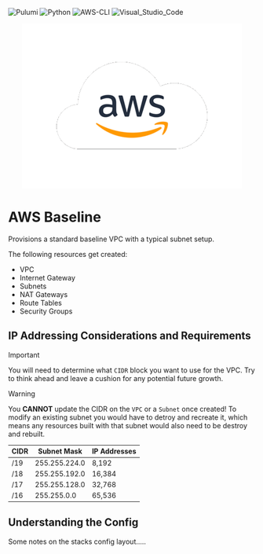![Pulumi](https://img.shields.io/badge/Pulumi-3.88.0-informational?logo=Pulumi&logoColor=purple)
![Python](https://img.shields.io/badge/Python-3.11.6-informational?logo=Python&logoColor=yellow)
![AWS-CLI](https://img.shields.io/badge/AWS_CLI-2.13.5-informational?logo=Amazon&logoColor=orange)
![Visual_Studio_Code](https://img.shields.io/badge/Visual_Studio_Code-1.83.0-informational?logo=VisualStudioCode)

<center>

![AWS|50](./assets/images/aws_logo.png)

</center>

# AWS Baseline
Provisions a standard baseline VPC with a typical subnet setup. 

The following resources get created:
* VPC
* Internet Gateway
* Subnets
* NAT Gateways
* Route Tables
* Security Groups

## IP Addressing Considerations and Requirements
> [!important]  
> You will need to determine what ```CIDR``` block you want to use for the VPC. Try to think ahead and leave a cushion for any potential future growth.

> [!warning]  
> You **CANNOT** update the CIDR on the ```VPC``` or a ```Subnet``` once created! To modify an existing subnet you would have to detroy and recreate it, which means any resources built with that subnet would also need to be destroy and rebuilt.

| CIDR | Subnet Mask | IP Addresses |
|--|--|--|
| /19 | 255.255.224.0 | 8,192
| /18 | 255.255.192.0 | 16,384
| /17 | 255.255.128.0 | 32,768
| /16 | 255.255.0.0 | 65,536





## Understanding the Config
Some notes on the stacks config layout.....



